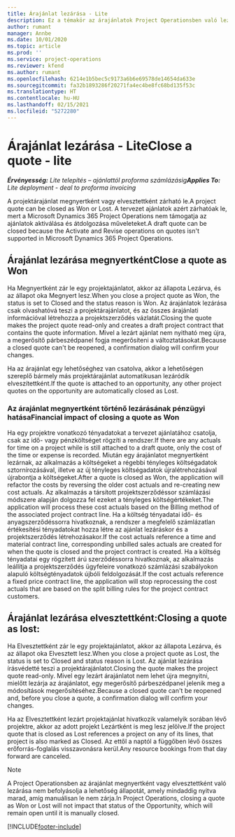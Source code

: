 ```yaml
---
title: Árajánlat lezárása - Lite
description: Ez a témakör az árajánlatok Project Operationsben való lezárásáról nyújt tájékoztatást.
author: rumant
manager: Annbe
ms.date: 10/01/2020
ms.topic: article
ms.prod: ''
ms.service: project-operations
ms.reviewer: kfend
ms.author: rumant
ms.openlocfilehash: 6214e1b5bec5c9173a6b6e69578de14654da633e
ms.sourcegitcommit: fa32b1893286f20271fa4ec4be8fc68bd135f53c
ms.translationtype: HT
ms.contentlocale: hu-HU
ms.lasthandoff: 02/15/2021
ms.locfileid: "5272280"
---
```

# <a name="close-a-quote---lite"></a><span data-ttu-id="374e8-103">Árajánlat lezárása - Lite</span><span class="sxs-lookup"><span data-stu-id="374e8-103">Close a quote - lite</span></span>

<span data-ttu-id="374e8-104">_**Érvényesség:** Lite telepítés – ajánlattól proforma számlázásig_</span><span class="sxs-lookup"><span data-stu-id="374e8-104">_**Applies To:** Lite deployment - deal to proforma invoicing_</span></span>

<span data-ttu-id="374e8-105">A projektárajánlat megnyertként vagy elvesztettként zárható le.</span><span class="sxs-lookup"><span data-stu-id="374e8-105">A project quote can be closed as Won or Lost.</span></span> <span data-ttu-id="374e8-106">A tervezet ajánlatok azért zárhatóak le, mert a Microsoft Dynamics 365 Project Operations nem támogatja az ajánlatok aktiválása és átdolgozása műveleteket.</span><span class="sxs-lookup"><span data-stu-id="374e8-106">A draft quote can be closed because the Activate and Revise operations on quotes isn't supported in Microsoft Dynamics 365 Project Operations.</span></span>

## <a name="close-a-quote-as-won"></a><span data-ttu-id="374e8-107">Árajánlat lezárása megnyertként</span><span class="sxs-lookup"><span data-stu-id="374e8-107">Close a quote as Won</span></span>

<span data-ttu-id="374e8-108">Ha Megnyertként zár le egy projektajánlatot, akkor az állapota Lezárva, és az állapot oka Megnyert lesz.</span><span class="sxs-lookup"><span data-stu-id="374e8-108">When you close a project quote as Won, the status is set to Closed and the status reason is Won.</span></span> <span data-ttu-id="374e8-109">Az árajánlatok lezárása csak olvashatóvá teszi a projektárajánlatot, és az összes árajánlati információval létrehozza a projektszerződés vázlatát.</span><span class="sxs-lookup"><span data-stu-id="374e8-109">Closing the quote makes the project quote read-only and creates a draft project contract that contains the quote information.</span></span> <span data-ttu-id="374e8-110">Mivel a lezárt ajánlat nem nyitható meg újra, a megerősítő párbeszédpanel fogja megerősíteni a változtatásokat.</span><span class="sxs-lookup"><span data-stu-id="374e8-110">Because a closed quote can't be reopened, a confirmation dialog will confirm your changes.</span></span>

<span data-ttu-id="374e8-111">Ha az árajánlat egy lehetőséghez van csatolva, akkor a lehetőségen szereplő bármely más projektárajánlat automatikusan lezáródik elveszítettként.</span><span class="sxs-lookup"><span data-stu-id="374e8-111">If the quote is attached to an opportunity, any other project quotes on the opportunity are automatically closed as Lost.</span></span>

### <a name="financial-impact-of-closing-a-quote-as-won"></a><span data-ttu-id="374e8-112">Az árajánlat megnyertként történő lezárásának pénzügyi hatása</span><span class="sxs-lookup"><span data-stu-id="374e8-112">Financial impact of closing a quote as Won</span></span>

<span data-ttu-id="374e8-113">Ha egy projektre vonatkozó tényadatokat a tervezet ajánlatához csatolja, csak az idő- vagy pénzköltséget rögzíti a rendszer.</span><span class="sxs-lookup"><span data-stu-id="374e8-113">If there are any actuals for time on a project while is still attached to a draft quote, only the cost of the time or expense is recorded.</span></span> <span data-ttu-id="374e8-114">Miután egy árajánlatot megnyertként lezárnak, az alkalmazás a költségeket a régebbi tényleges költségadatok sztornírozásával, illetve az új tényleges költségadatok újralétrehozásával újrabontja a költségeket.</span><span class="sxs-lookup"><span data-stu-id="374e8-114">After a quote is closed as Won, the application will refactor the costs by reversing the older cost actuals and re-creating new cost actuals.</span></span> <span data-ttu-id="374e8-115">Az alkalmazás a társított projektszerződéssor számlázási módszere alapján dolgozza fel ezeket a tényleges költségértékeket.</span><span class="sxs-lookup"><span data-stu-id="374e8-115">The application will process these cost actuals based on the Billing method of the associated project contract line.</span></span> <span data-ttu-id="374e8-116">Ha a költség tényadatai idő- és anyagszerződéssorra hivatkoznak, a rendszer a megfelelő számlázatlan értékesítési tényadatokat hozza létre az ajánlat lezáráskor és a projektszerződés létrehozásakor.</span><span class="sxs-lookup"><span data-stu-id="374e8-116">If the cost actuals reference a time and material contract line, corresponding unbilled sales actuals are created for when the quote is closed and the project contract is created.</span></span> <span data-ttu-id="374e8-117">Ha a költség tényadatai egy rögzített árú szerződéssorra hivatkoznak, az alkalmazás leállítja a projektszerződés ügyfeleire vonatkozó számlázási szabályokon alapuló költségtényadatok újbóli feldolgozását.</span><span class="sxs-lookup"><span data-stu-id="374e8-117">If the cost actuals reference a fixed price contract line, the application will stop reprocessing the cost actuals that are based on the split billing rules for the project contract customers.</span></span>

## <a name="closing-a-quote-as-lost"></a><span data-ttu-id="374e8-118">Árajánlat lezárása elvesztettként:</span><span class="sxs-lookup"><span data-stu-id="374e8-118">Closing a quote as lost:</span></span>

<span data-ttu-id="374e8-119">Ha Elvesztettként zár le egy projektajánlatot, akkor az állapota Lezárva, és az állapot oka Elvesztett lesz.</span><span class="sxs-lookup"><span data-stu-id="374e8-119">When you close a project quote as Lost, the status is set to Closed and status reason is Lost.</span></span> <span data-ttu-id="374e8-120">Az ajánlat lezárása írásvédetté teszi a projektárajánlatot.</span><span class="sxs-lookup"><span data-stu-id="374e8-120">Closing the quote makes the project quote read-only.</span></span> <span data-ttu-id="374e8-121">Mivel egy lezárt árajánlatot nem lehet újra megnyitni, mielőtt lezárja az árajánlatot, egy megerősítő párbeszédpanel jelenik meg a módosítások megerősítéséhez.</span><span class="sxs-lookup"><span data-stu-id="374e8-121">Because a closed quote can't be reopened and, before you close a quote, a confirmation dialog will confirm your changes.</span></span>

<span data-ttu-id="374e8-122">Ha az Elvesztettként lezárt projektajánlat hivatkozik valamelyik sorában lévő projektre, akkor az adott projekt Lezártként is meg lesz jelölve.</span><span class="sxs-lookup"><span data-stu-id="374e8-122">If the project quote that is closed as Lost references a project on any of its lines, that project is also marked as Closed.</span></span> <span data-ttu-id="374e8-123">Az ettől a naptól a függőben lévő összes erőforrás-foglalás visszavonásra kerül.</span><span class="sxs-lookup"><span data-stu-id="374e8-123">Any resource bookings from that day forward are canceled.</span></span>

> [!NOTE]
> <span data-ttu-id="374e8-124">A Project Operationsben az árajánlat megnyertként vagy elvesztettként való lezárása nem befolyásolja a lehetőség állapotát, amely mindaddig nyitva marad, amíg manuálisan le nem zárja.</span><span class="sxs-lookup"><span data-stu-id="374e8-124">In Project Operations, closing a quote as Won or Lost will not impact that status of the Opportunity, which will remain open until it is manually closed.</span></span>


[!INCLUDE[footer-include](../../includes/footer-banner.md)]